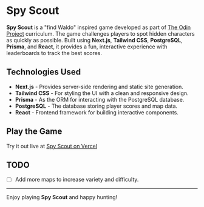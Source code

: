 # Spy Scout

**Spy Scout** is a "find Waldo" inspired game developed as part of [The Odin Project](https://www.theodinproject.com/) curriculum. The game challenges players to spot hidden characters as quickly as possible. Built using **Next.js**, **Tailwind CSS**, **PostgreSQL**, **Prisma**, and **React**, it provides a fun, interactive experience with leaderboards to track the best scores.

## Technologies Used

- **Next.js** - Provides server-side rendering and static site generation.
- **Tailwind CSS** - For styling the UI with a clean and responsive design.
- **Prisma** - As the ORM for interacting with the PostgreSQL database.
- **PostgreSQL** - The database storing player scores and map data.
- **React** - Frontend framework for building interactive components.

## Play the Game

Try it out live at [Spy Scout on Vercel](https://spy-scout.vercel.app/)

## TODO

- [ ] Add more maps to increase variety and difficulty.

---

Enjoy playing **Spy Scout** and happy hunting!

